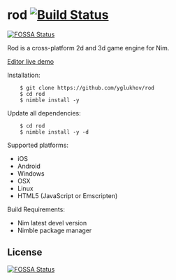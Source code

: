 # rod [![Build Status](https://travis-ci.org/yglukhov/rod.svg?branch=master)](https://travis-ci.org/yglukhov/rod)
[![FOSSA Status](https://app.fossa.io/api/projects/git%2Bgithub.com%2Fforlan-ua%2Frod.svg?type=shield)](https://app.fossa.io/projects/git%2Bgithub.com%2Fforlan-ua%2Frod?ref=badge_shield)

Rod is a cross-platform 2d and 3d game engine for Nim.

[Editor live demo](http://yglukhov.github.io/rod/livedemo/main.html)

Installation:
```
    $ git clone https://github.com/yglukhov/rod
    $ cd rod
    $ nimble install -y
```

Update all dependencies:
```
    $ cd rod
    $ nimble install -y -d
```

Supported platforms:
* iOS
* Android
* Windows
* OSX
* Linux
* HTML5 (JavaScript or Emscripten)

Build Requirements:
* Nim latest devel version
* Nimble package manager


## License
[![FOSSA Status](https://app.fossa.io/api/projects/git%2Bgithub.com%2Fforlan-ua%2Frod.svg?type=large)](https://app.fossa.io/projects/git%2Bgithub.com%2Fforlan-ua%2Frod?ref=badge_large)